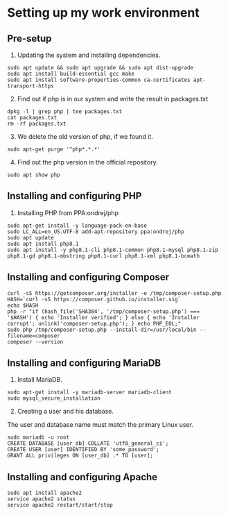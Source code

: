 # Setting up my work environment
## Pre-setup

1. Updating the system and installing dependencies.
```
sudo apt update && sudo apt upgrade && sudo apt dist-upgrade
sudo apt install build-essential gcc make
sudo apt install software-properties-common ca-certificates apt-transport-https
``` 

2. Find out if php is in our system and write the result in packages.txt
```
dpkg -l | grep php | tee packages.txt
cat packages.txt
rm -rf packages.txt
```

3. We delete the old version of php, if we found it.
```
sudo apt-get purge '^php*.*.*'
```

4. Find out the php version in the official repository.
```
sudo apt show php
```

## Installing and configuring PHP
1. Installing PHP from PPA:ondrej/php
```
sudo apt-get install -y language-pack-en-base
sudo LC_ALL=en_US.UTF-8 add-apt-repository ppa:ondrej/php
sudo apt update
sudo apt install php8.1
sudo apt install -y php8.1-cli php8.1-common php8.1-mysql php8.1-zip php8.1-gd php8.1-mbstring php8.1-curl php8.1-xml php8.1-bcmath

```
## Installing and configuring Composer
```
curl -sS https://getcomposer.org/installer -o /tmp/composer-setup.php
HASH=`curl -sS https://composer.github.io/installer.sig`
echo $HASH
php -r "if (hash_file('SHA384', '/tmp/composer-setup.php') === '$HASH') { echo 'Installer verified'; } else { echo 'Installer corrupt'; unlink('composer-setup.php'); } echo PHP_EOL;"
sudo php /tmp/composer-setup.php --install-dir=/usr/local/bin --filename=composer
composer --version
```
## Installing and configuring MariaDB
1. Install MariaDB.
```
sudo apt-get install -y mariadb-server mariadb-client
sudo mysql_secure_installation
```

2. Creating a user and his database.

The user and database name must match the primary Linux user.
```
sudo mariadb -u root
CREATE DATABASE [user_db] COLLATE 'utf8_general_ci';
CREATE USER [user] IDENTIFIED BY 'some_password';
GRANT ALL privileges ON [user_db] .* TO [user];
```

## Installing and configuring Apache
```
sudo apt install apache2
service apache2 status
service apache2 restart/start/stop
```